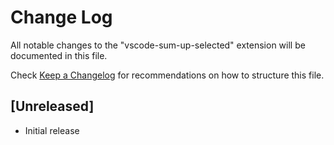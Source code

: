 # Change Log

All notable changes to the "vscode-sum-up-selected" extension will be documented in this file.

Check [Keep a Changelog](http://keepachangelog.com/) for recommendations on how to structure this file.

## [Unreleased]

- Initial release
